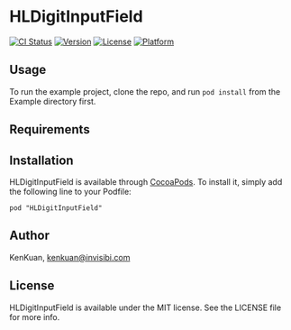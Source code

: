 # HLDigitInputField

[![CI Status](http://img.shields.io/travis/KenKuan/HLDigitInputField.svg?style=flat)](https://travis-ci.org/Invisibi/HLDigitInputField.svg)
[![Version](https://img.shields.io/cocoapods/v/HLDigitInputField.svg?style=flat)](http://cocoadocs.org/docsets/HLDigitInputField)
[![License](https://img.shields.io/cocoapods/l/HLDigitInputField.svg?style=flat)](http://cocoadocs.org/docsets/HLDigitInputField)
[![Platform](https://img.shields.io/cocoapods/p/HLDigitInputField.svg?style=flat)](http://cocoadocs.org/docsets/HLDigitInputField)

## Usage

To run the example project, clone the repo, and run `pod install` from the Example directory first.

## Requirements

## Installation

HLDigitInputField is available through [CocoaPods](http://cocoapods.org). To install
it, simply add the following line to your Podfile:

    pod "HLDigitInputField"

## Author

KenKuan, kenkuan@invisibi.com

## License

HLDigitInputField is available under the MIT license. See the LICENSE file for more info.

